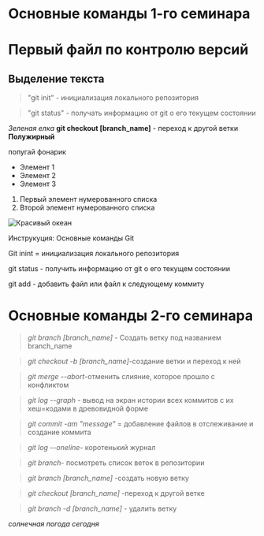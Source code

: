 
# Основные команды 1-го семинара
# Первый файл по контролю версий
## Выделение текста


> "git init" - инициализация локального репозитория

> "git status" - получать информацию от git о его текущем состоянии

*Зеленая елка*
**git checkout [branch_name]** - переход к другой ветки
**Полужирный**

попугай
фонарик

* Элемент 1
* Элемент 2
* Элемент 3

1. Первый элемент нумерованного списка
2. Второй элемент нумерованного списка

![Красивый океан]()

Инструкуция: Основные команды Git

Git inint = инициализация локального репозитория

git status - получить информацию от git о его текущем состоянии

git add - добавить файл или файл к следующему коммиту

# Основные команды 2-го семинара

> *git branch [branch_name]* - Создать ветку под названием branch_name

> *git checkout -b [branch_name]*-создание ветки и переход к ней

> *git merge --abort*-отменить слияние, которое прошло с конфликтом

> *git log --graph* - вывод на экран истории всех коммитов с их хеш=кодами в древовидной форме

> *git commit -am "message"* = добавление файлов в отслеживание и создание коммита

> *git log --oneline*- коротенький журнал

> *git branch*- посмотреть список веток в репозитории

> *git branch [branch_name]* -создать новую ветку

> *git checkout [branch_name]* -переход к другой ветке

> *git branch -d [branch_name]* - удалить ветку

*солнечная погода сегодня* 

